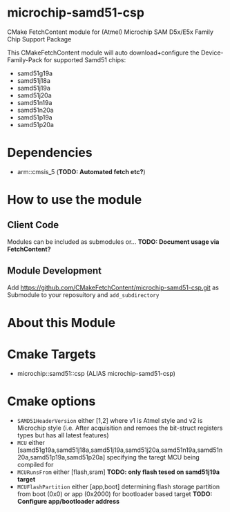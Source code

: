 # microchip-samd51-csp
CMake FetchContent module for (Atmel) Microchip SAM D5x/E5x Family Chip Support Package

This CMakeFetchContent module will auto download+configure the Device-Family-Pack for supported Samd51 chips:
- samd51g19a
- samd51j18a
- samd51j19a
- samd51j20a
- samd51n19a
- samd51n20a
- samd51p19a
- samd51p20a

# Dependencies
- arm::cmsis_5 (**TODO: Automated fetch etc?**)

# How to use the module

## Client Code
Modules can be included as submodules or... **TODO: Document usage via FetchContent?**

## Module Development
Add https://github.com/CMakeFetchContent/microchip-samd51-csp.git as Submodule to your reposuitory and `add_subdirectory` 

# About this Module

# Cmake Targets
- microchip::samd51::csp (ALIAS microchip-samd51-csp)

# Cmake options
- `SAMD51HeaderVersion` either [1,2] where v1 is Atmel style and v2 is Microchip style (i.e. After acquisition and remoes the bit-struct registers types but has all latest features)
- `MCU` either [samd51g19a,samd51j18a,samd51j19a,samd51j20a,samd51n19a,samd51n20a,samd51p19a,samd51p20a] specifying the taregt MCU being compiled for
- `MCURunsFrom` either [flash,sram] **TODO: only flash tesed on samd51j19a target**
- `MCUFlashPartition` either [app,boot] determining flash storage partition from boot (0x0) or app (0x2000) for bootloader based target **TODO: Configure app/bootloader address**